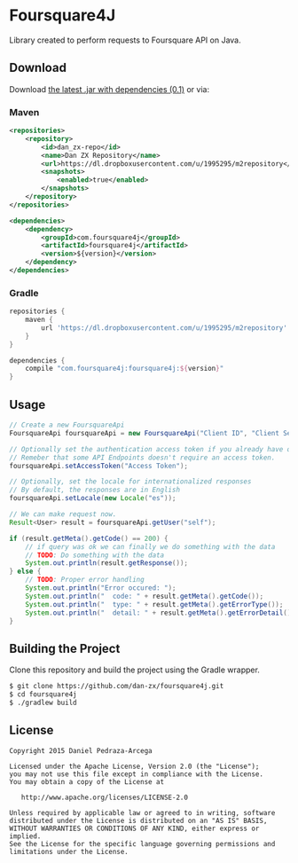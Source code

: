 Foursquare4J
============

Library created to perform requests to Foursquare API on Java.

Download
--------

Download [the latest .jar with dependencies (0.1)](https://dl.dropboxusercontent.com/u/1995295/m2repository/com/foursquare4j/foursquare4j-all/0.1/foursquare4j-all-0.1.jar) or via:

### Maven

```xml
<repositories>
    <repository>
        <id>dan_zx-repo</id>
        <name>Dan ZX Repository</name>
        <url>https://dl.dropboxusercontent.com/u/1995295/m2repository</url>
        <snapshots>
            <enabled>true</enabled>
        </snapshots>
    </repository>
</repositories>

<dependencies>
    <dependency>
        <groupId>com.foursquare4j</groupId>
        <artifactId>foursquare4j</artifactId>
        <version>${version}</version>
    </dependency>
</dependencies>
```

### Gradle

```groovy
repositories {
    maven {
        url 'https://dl.dropboxusercontent.com/u/1995295/m2repository'
    }
}

dependencies {
    compile "com.foursquare4j:foursquare4j:${version}"
}
```

Usage
-----

```java
// Create a new FoursquareApi
FoursquareApi foursquareApi = new FoursquareApi("Client ID", "Client Secret");

// Optionally set the authentication access token if you already have one
// Remeber that some API Endpoints doesn't require an access token.
foursquareApi.setAccessToken("Access Token");

// Optionally, set the locale for internationalized responses
// By default, the responses are in English
foursquareApi.setLocale(new Locale("es"));

// We can make request now.
Result<User> result = foursquareApi.getUser("self");

if (result.getMeta().getCode() == 200) {
    // if query was ok we can finally we do something with the data
    // TODO: Do something with the data
    System.out.println(result.getResponse());
} else {
    // TODO: Proper error handling
    System.out.println("Error occured: ");
    System.out.println("  code: " + result.getMeta().getCode());
    System.out.println("  type: " + result.getMeta().getErrorType());
    System.out.println("  detail: " + result.getMeta().getErrorDetail());
}
```


Building the Project
--------------------

Clone this repository and build the project using the Gradle wrapper.

```sh
$ git clone https://github.com/dan-zx/foursquare4j.git
$ cd foursquare4j
$ ./gradlew build
```

License
-------

    Copyright 2015 Daniel Pedraza-Arcega

    Licensed under the Apache License, Version 2.0 (the "License");
    you may not use this file except in compliance with the License.
    You may obtain a copy of the License at

       http://www.apache.org/licenses/LICENSE-2.0

    Unless required by applicable law or agreed to in writing, software
    distributed under the License is distributed on an "AS IS" BASIS,
    WITHOUT WARRANTIES OR CONDITIONS OF ANY KIND, either express or implied.
    See the License for the specific language governing permissions and
    limitations under the License.
